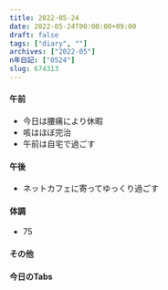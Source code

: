 ```yaml
---
title: 2022-05-24
date: 2022-05-24T00:00:00+09:00
draft: false
tags: ["diary", ""]
archives: ["2022-05"]
n年日記: ["0524"]
slug: 674313
---
```

#### 午前
- 今日は腰痛により休暇
- 咳はほぼ完治
- 午前は自宅で過ごす
#### 午後
- ネットカフェに寄ってゆっくり過ごす
#### 体調
- 75
#### その他
#### 今日のTabs